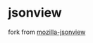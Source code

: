 # jsonview

fork from [mozilla-jsonview](https://searchfox.org/mozilla-central/source/devtools/client/jsonview)
